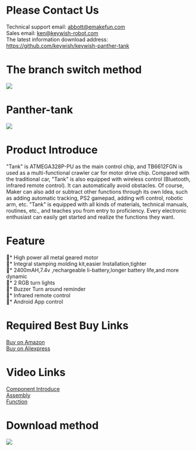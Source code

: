 # Please Contact Us

Technical support email: abbott@emakefun.com </br>
Sales email: ken@keywish-robot.com</br>
The latest information download address: https://github.com/keywish/keywish-panther-tank
# The branch switch method
![](https://github.com/keywish/keywish-panther-tank/blob/master/Mast%20Branch%20Choose.png)
# Panther-tank
![](https://github.com/keywish/keywish-panther-tank/blob/master/Panther-tank.jpg)

# Product Introduce
"Tank" is ATMEGA328P-PU as the main control chip, and TB6612FGN is used as a multi-functional
crawler car for motor drive chip. Compared with the traditional car, "Tank" is also equipped with wireless
control (Bluetooth, infrared remote control). It can automatically avoid obstacles. Of course, Maker can also
add or subtract other functions through its own Idea, such as adding automatic tracking, PS2 gamepad,
adding wifi control, robotic arm, etc.
"Tank" is equipped with all kinds of materials, technical manuals, routines, etc., and teaches you from
entry to proficiency. Every electronic enthusiast can easily get started and realize the functions they want.

# Feature

*	High power all metal geared motor</br>
*	Integral stamping molding kit,easier Installation,tighter</br>
*	2400mAH,7.4v ,rechargeable li-battery,longer battery life,and more dynamic</br>
*	2 RGB turn lights</br>
*	Buzzer Turn around reminder</br>
*	Infrared remote control</br>
*	Android App control</br>


# Required Best Buy Links
[Buy on Amazon]( https://www.amazon.com/dp/B07CFX53W4 ) </br>
[Buy on Aliexpress]( https://www.aliexpress.com/store/product/Tank-Robot-for-Arduino-UNO-R3-Smart-Cars-Super-Starter-Kit-APP-RC-Gravity-Sensing-Remote/3269016_32919990916.html)

# Video Links
[Component Introduce](https://www.youtube.com/watch?v=nQKkJ7il_7U)</br>
[Assembly](https://www.youtube.com/watch?v=uKt7CwDJHMs)</br>
[Function](https://www.youtube.com/watch?v=HLLu401wWoE)</br>

# Download method
![](https://github.com/keywish/keywish-panther-tank/blob/master/Image.png)

